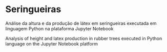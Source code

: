 # Seringueiras
Análise da altura e da produção de látex em seringueiras executada em linguagem Python na plataforma Jupyter Notebook


Analysis of height and latex production in rubber trees executed in Python language on the Jupyter Notebook platform

